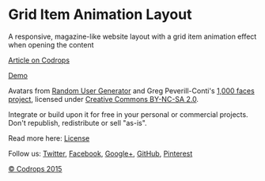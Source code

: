 Grid Item Animation Layout
=========

A responsive, magazine-like website layout with a grid item animation effect when opening the content

[Article on Codrops](http://tympanus.net/codrops/?p=23872)

[Demo](http://tympanus.net/Development/AnimatedGridLayout/)

Avatars from [Random User Generator](https://randomuser.me/) and Greg Peverill-Conti's [1,000 faces project](http://www.flickr.com/photos/gregpc/), licensed under [Creative Commons BY-NC-SA 2.0](http://creativecommons.org/licenses/by-nc-sa/2.0/deed.en).

Integrate or build upon it for free in your personal or commercial projects. Don't republish, redistribute or sell "as-is". 

Read more here: [License](http://tympanus.net/codrops/licensing/)

Follow us: [Twitter](http://www.twitter.com/codrops), [Facebook](http://www.facebook.com/pages/Codrops/159107397912), [Google+](https://plus.google.com/101095823814290637419), [GitHub](https://github.com/codrops), [Pinterest](http://www.pinterest.com/codrops/)

[© Codrops 2015](http://www.codrops.com)


